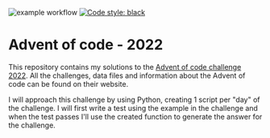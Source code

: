![example workflow](https://github.com/gijswobben/advent-of-code-2022/actions/workflows/tests.yaml/badge.svg) [![Code style: black](https://img.shields.io/badge/code%20style-black-000000.svg)](https://github.com/psf/black)

# Advent of code - 2022
This repository contains my solutions to the [Advent of code challenge 2022](https://adventofcode.com/2022). All the challenges, data files and information about the Advent of code can be found on their website.

I will approach this challenge by using Python, creating 1 script per "day" of the challenge. I will first write a test using the example in the challenge and when the test passes I'll use the created function to generate the answer for the challenge.
